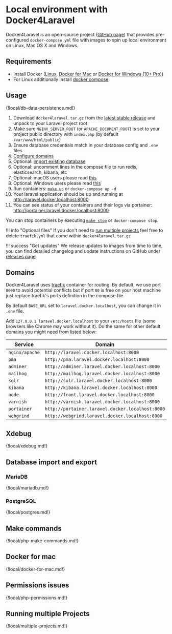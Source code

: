 # Local environment with Docker4Laravel

Docker4Laravel is an open-source project ([GitHub page](https://github.com/wodby/docker4laravel)) that provides pre-configured `docker-compose.yml` file with images to spin up local environment on Linux, Mac OS X and Windows. 

## Requirements

* Install Docker ([Linux](https://docs.docker.com/engine/installation), [Docker for Mac](https://docs.docker.com/engine/installation/mac) or [Docker for Windows (10+ Pro)](https://docs.docker.com/engine/installation/windows))
* For Linux additionally install [docker compose](https://docs.docker.com/compose/install)

## Usage

{!local/db-data-persistence.md!}

1. Download `docker4laravel.tar.gz` from the [latest stable release](https://github.com/wodby/docker4laravel/releases) and unpack to your Laravel project root
2. Make sure `NGINX_SERVER_ROOT` (or `APACHE_DOCUMENT_ROOT`) is set to your project public directory with `index.php` (by default `/var/www/html/public`)  
3. Ensure database credentials match in your database config and `.env` files
4. [Configure domains](#domains) 
5. Optional: [import existing database](#database-import-and-export) 
6. Optional: uncomment lines in the compose file to run redis, elasticsearch, kibana, etc
7. Optional: macOS users please read [this](#docker-for-mac)
8. Optional: Windows users please read [this](#permissions-issues)
9. Run containers: [`make up`](#make-commands) or `docker-compose up -d`
10. Your laravel application should be up and running at http://laravel.docker.localhost:8000
11. You can see status of your containers and their logs via portainer: http://portainer.laravel.docker.localhost:8000

You can stop containers by executing [`make stop`](#make-commands) or `docker-compose stop`.

!!! info "Optional files"
    If you don't need to [run multiple projects](#running-multiple-projects) feel free to delete `traefik.yml` that come within `docker4laravel.tar.gz`

!!! success "Get updates"
    We release updates to images from time to time, you can find detailed changelog and update instructions on GitHub under [releases page](https://github.com/wodby/docker4laravel/releases)  
    
## Domains

Docker4Laravel uses [traefik](https://hub.docker.com/_/traefik) container for routing. By default, we use port `8000` to avoid potential conflicts but if port `80` is free on your host machine just replace traefik's ports definition in the compose file.

By default `BASE_URL` set to `laravel.docker.localhost`, you can change it in `.env` file.

Add `127.0.0.1 laravel.docker.localhost` to your `/etc/hosts` file (some browsers like Chrome may work without it). Do the same for other default domains you might need from listed below:  

| Service        | Domain                                           |
|----------------|--------------------------------------------------|
| `nginx/apache` | `http://laravel.docker.localhost:8000`           |
| `pma`          | `http://pma.laravel.docker.localhost:8000`       |
| `adminer`      | `http://adminer.laravel.docker.localhost:8000`   |
| `mailhog`      | `http://mailhog.laravel.docker.localhost:8000`   |
| `solr`         | `http://solr.laravel.docker.localhost:8000`      |
| `kibana`       | `http://kibana.laravel.docker.localhost:8000`    |
| `node`         | `http://front.laravel.docker.localhost:8000`     |
| `varnish`      | `http://varnish.laravel.docker.localhost:8000`   |
| `portainer`    | `http://portainer.laravel.docker.localhost:8000` |
| `webgrind`     | `http://webgrind.laravel.docker.localhost:8000`  |

## Xdebug

{!local/xdebug.md!}

## Database import and export

### MariaDB

{!local/mariadb.md!}

### PostgreSQL

{!local/postgres.md!}

## Make commands

{!local/php-make-commands.md!}

## Docker for mac

{!local/docker-for-mac.md!}

## Permissions issues

{!local/php-permissions.md!}

## Running multiple Projects

{!local/multiple-projects.md!}
